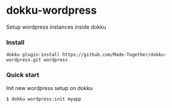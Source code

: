 # dokku-wordpress

Setup wordpress instances inside dokku

### Install

```
dokku plugin:install https://github.com/Made-Together/dokku-wordpress.git wordpress

```

### Quick start

Init new wordpress setup on dokku

```
$ dokku wordpress:init myapp
```
